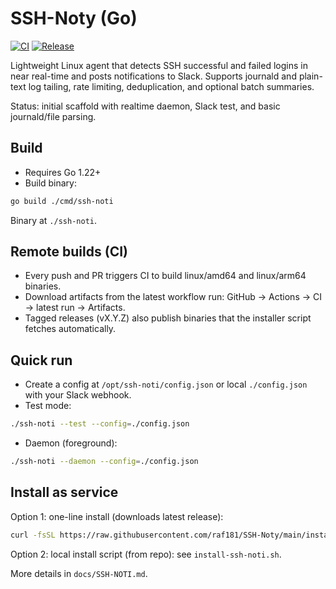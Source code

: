 # SSH-Noty (Go)

[![CI](https://github.com/raf181/SSH-Noty/actions/workflows/ci.yml/badge.svg)](https://github.com/raf181/SSH-Noty/actions/workflows/ci.yml)
[![Release](https://github.com/raf181/SSH-Noty/actions/workflows/release.yml/badge.svg)](https://github.com/raf181/SSH-Noty/actions/workflows/release.yml)

Lightweight Linux agent that detects SSH successful and failed logins in near real-time and posts notifications to Slack. Supports journald and plain-text log tailing, rate limiting, deduplication, and optional batch summaries.

Status: initial scaffold with realtime daemon, Slack test, and basic journald/file parsing.

## Build

- Requires Go 1.22+
- Build binary:

```bash
go build ./cmd/ssh-noti
```

Binary at `./ssh-noti`.

## Remote builds (CI)

- Every push and PR triggers CI to build linux/amd64 and linux/arm64 binaries.
- Download artifacts from the latest workflow run: GitHub → Actions → CI → latest run → Artifacts.
- Tagged releases (vX.Y.Z) also publish binaries that the installer script fetches automatically.

## Quick run

- Create a config at `/opt/ssh-noti/config.json` or local `./config.json` with your Slack webhook.
- Test mode:

```bash
./ssh-noti --test --config=./config.json
```

- Daemon (foreground):

```bash
./ssh-noti --daemon --config=./config.json
```

## Install as service

Option 1: one-line install (downloads latest release):

```bash
curl -fsSL https://raw.githubusercontent.com/raf181/SSH-Noty/main/install.sh | sudo bash -s -- --webhook="https://hooks.slack.com/services/YOUR/WEBHOOK/URL"
```

Option 2: local install script (from repo): see `install-ssh-noti.sh`.

More details in `docs/SSH-NOTI.md`.
